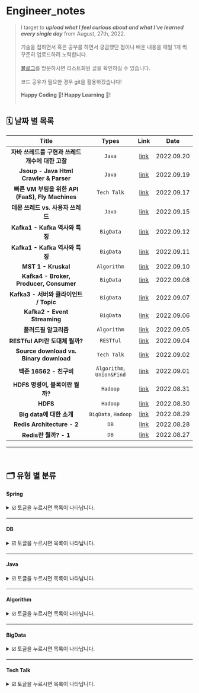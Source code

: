 # Engineer_notes

> I target to _**upload what I feel curious about and what I've learned every single day**_ from August, 27th, 2022. <br/><br/>
> 기술을 접하면서 혹은 공부를 하면서 궁금했던 점이나 배운 내용을 매일 1개 씩 꾸준히 업로드하려 노력합니다. <br/><br/>
> [블로그](https://velog.io/@jungedlin)를 방문하시면 리스트화된 글을 확인하실 수 있습니다. <br/><br/> 
> 코드 공유가 필요한 경우 git을 활용하겠습니다! <br/><br/>
> **Happy Coding 💙! Happy Learning 🎈!**<br/><br/>

## 🗓 날짜 별 목록

| Title | Types | Link | Date | 
| :-----------: | :------------: | :------------: | :------------: |
| **자바 쓰레드를 구현과 쓰레드 개수에 대한 고찰** | ```Java``` | [link](https://velog.io/@jungedlin/Java-Thread)|2022.09.20|
| **Jsoup - Java Html Crawler & Parser** | ```Java``` | [link](https://velog.io/@jungedlin/Jsoup)|2022.09.19|
| **빠른 VM 부팅을 위한 API (FaaS), Fly Machines** | ```Tech Talk``` | [link](https://velog.io/@jungedlin/2-Fly-Machines)|2022.09.17|
| **데몬 쓰레드 vs. 사용자 쓰레드** |  ```Java```   |  [link](https://velog.io/@jungedlin/) | 2022.09.15 |
| **Kafka1 - Kafka 역사와 특징** |  ```BigData```   |  [link](https://velog.io/@jungedlin/Kafka1) | 2022.09.12 |
| **Kafka1 - Kafka 역사와 특징** |  ```BigData```   |  [link](https://velog.io/@jungedlin/Kafka1) | 2022.09.11 |
| **MST 1 - Kruskal** |  ```Algorithm```   |  [link](https://velog.io/@jungedlin/Kruskal) | 2022.09.10 |
| **Kafka4 - Broker, Producer, Consumer** |  ```BigData```   |  [link](https://velog.io/@jungedlin/Kafka4) | 2022.09.08 |
| **Kafka3 - 서버와 클라이언트 / Topic** |  ```BigData```   |  [link](https://velog.io/@jungedlin/Kafka3) | 2022.09.07 |
| **Kafka2 - Event Streaming** |  ```BigData```   |  [link](https://velog.io/@jungedlin/Kafka2) | 2022.09.06 |
| **플러드필 알고리즘** |  ```Algorithm```   |  [link](https://velog.io/@jungedlin/FloodFill) | 2022.09.05 |
| **RESTful API란 도대체 뭘까?** |  ```RESTful```   |  [link](https://velog.io/@jungedlin/REST-API) | 2022.09.04 |
| **Source download vs. Binary download** |  ```Tech Talk```  |  [link](https://velog.io/@jungedlin/Source-vs-Binary) | 2022.09.02 |
| **백준 16562 - 친구비** |  ```Algorithm```, ```Union&Find```   |  [link](https://velog.io/@jungedlin/백준-16562-친구비) | 2022.09.01 |
| **HDFS 명령어, 블록이란 뭘까?** |  ```Hadoop```   |  [link](https://velog.io/@jungedlin/Hadoop3) | 2022.08.31 |
| **HDFS** |   ```Hadoop```   |  [link](https://velog.io/@jungedlin/Hadoop2) | 2022.08.30 |
| **Big data에 대한 소개**  |    ```BigData```, ```Hadoop```   |  [link](https://velog.io/@jungedlin/Hadoop1) | 2022.08.29 |
| **Redis Architecture - 2**  |    ```DB```    |  [link](https://velog.io/@jungedlin/Redis란-뭘까-2) | 2022.08.28 |
| **Redis란 뭘까? - 1**  |   ```DB```   | [link](https://velog.io/@jungedlin/Redis란-뭘까-1) | 2022.08.27 | 


---
<br/>

## 🗂 유형 별 분류

#### Spring
<details markdown="1"> 
<summary> ☑️ 토글을 누르시면 목록이 나타납니다. </summary>

| No. |Title | Link |
|:-----------: | :------------: | :------------: |
|1.| **would be updated soon** | [link]() |

</details>

---

#### DB
<details markdown="1"> 
<summary> ☑️ 토글을 누르시면 목록이 나타납니다. </summary>

| No. |Title | Link |
|:-----------: |:-----------: | :------------: |
|1. |**Redis란 뭘까? - 1**  |[link](https://velog.io/@jungedlin/Redis란-뭘까-1) |
|2. |**Redis Architecture - 2**  |[link](https://velog.io/@jungedlin/Redis란-뭘까-2) |
</details>

---

#### Java
<details markdown="1"> 
<summary> ☑️ 토글을 누르시면 목록이 나타납니다. </summary>

| No. |Title | Link |
|:-----------: | :------------: | :------------: |

|1. | **Jsoup - Java Html Crawler & Parser** | [link](https://velog.io/@jungedlin/Jsoup)|
|2. | **자바 쓰레드를 구현과 쓰레드 개수에 대한 고찰** |[link](https://velog.io/@jungedlin/Java-Thread)|
</details>

---

#### Algorithm
<details markdown="1"> 
<summary> ☑️ 토글을 누르시면 목록이 나타납니다. </summary>

| No. |Title | Types | Link |
|:-----------: |:-----------: | :------------: | :------------: |
|1.| **백준 16562 - 친구비** |  ```Union&Find```   |  [link](https://velog.io/@jungedlin/백준-16562-친구비) | 
|2.| **플러드필 알고리즘** |```BFS```|[link](https://velog.io/@jungedlin/FloodFill) |
|3.| **MST 1 - Kruskal** |  ```MST```   |  [link](https://velog.io/@jungedlin/Kruskal) |
</details>

---

#### BigData
<details markdown="1"> 
<summary> ☑️ 토글을 누르시면 목록이 나타납니다. </summary>

| No. |Title | Link |
|:-----------: | :------------: | :------------: |
|1. |**HDFS** |[link](https://velog.io/@jungedlin/Hadoop2) |
|2. |**HDFS 명령어, 블록이란 뭘까?** |[link](https://velog.io/@jungedlin/Hadoop3)|
|3. | **Kafka1 - Kafka 역사와 특징** | [link](https://velog.io/@jungedlin/Kafka1) |
|4.  |**Kafka2 - Event Streaming** |[link](https://velog.io/@jungedlin/Kafka2) |
|5. |  **Kafka3 - 서버와 클라이언트 / Topic** |  [link](https://velog.io/@jungedlin/Kafka3) | 
|6. | **Kafka4 - Broker / Replication / Producer / Consumer** |  [link](https://velog.io/@jungedlin/Kafka4) |
</details>

---

#### Tech Talk
<details markdown="1"> 
<summary> ☑️ 토글을 누르시면 목록이 나타납니다. </summary>

| No. |Title | Types | Link | 
| :-----------: | :------------: | :------------: | :------------: |
|1. | **Source download vs. Binary download** |  ```Linux```  |  [link](https://velog.io/@jungedlin/Source-vs-Binary) |
|2. | **RESTful API란 도대체 뭘까?** |  ```RESTful```   |  [link](https://velog.io/@jungedlin/REST-API) | 
|3. |  **빠른 VM 부팅을 위한 API, Fly Machines** | ```VM``` | [link](https://velog.io/@jungedlin/2-Fly-Machines)|
</details>









